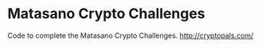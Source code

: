 # Matasano Crypto Challenges

Code to complete the Matasano Crypto Challenges. http://cryptopals.com/
